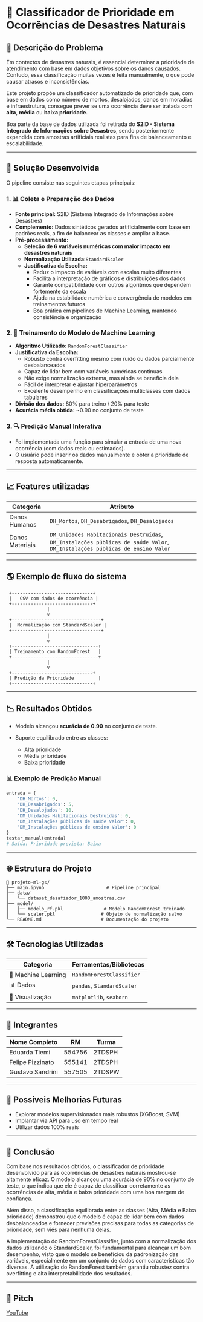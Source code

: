# 🚨 Classificador de Prioridade em Ocorrências de Desastres Naturais

## 📌 Descrição do Problema

Em contextos de desastres naturais, é essencial determinar a prioridade de atendimento com base em dados objetivos sobre os danos causados. Contudo, essa classificação muitas vezes é feita manualmente, o que pode causar atrasos e inconsistências.

Este projeto propõe um classificador automatizado de prioridade que, com base em dados como número de mortos, desalojados, danos em moradias e infraestrutura, consegue prever se uma ocorrência deve ser tratada com **alta**, **média** ou **baixa prioridade**.

Boa parte da base de dados utilizada foi retirada do **S2ID - Sistema Integrado de Informações sobre Desastres**, sendo posteriormente expandida com amostras artificiais realistas para fins de balanceamento e escalabilidade.

---

## 🧐 Solução Desenvolvida

O pipeline consiste nas seguintes etapas principais:

### 1. 📊 Coleta e Preparação dos Dados

- **Fonte principal:** S2ID (Sistema Integrado de Informações sobre Desastres)
- **Complemento:** Dados sintéticos gerados artificialmente com base em padrões reais, a fim de balancear as classes e ampliar a base.
- **Pré-processamento:**
  - **Seleção de 6 variáveis numéricas com maior impacto em desastres naturais**
  - **Normalização Utilizada:**`StandardScaler`
  - **Justificativa da Escolha:**
    - Reduz o impacto de variáveis com escalas muito diferentes
    - Facilita a interpretação de gráficos e distribuições dos dados
    - Garante compatibilidade com outros algoritmos que dependem fortemente da escala
    - Ajuda na estabilidade numérica e convergência de modelos em treinamentos futuros
    - Boa prática em pipelines de Machine Learning, mantendo consistência e organização

### 2. 🌲 Treinamento do Modelo de Machine Learning

- **Algoritmo Utilizado:** `RandomForestClassifier` 
- **Justificativa da Escolha:**
  - Robusto contra overfitting mesmo com ruído ou dados parcialmente desbalanceados
  - Capaz de lidar bem com variáveis numéricas contínuas
  - Não exige normalização extrema, mas ainda se beneficia dela
  - Fácil de interpretar e ajustar hiperparâmetros
  - Excelente desempenho em classificações multiclasses com dados tabulares
- **Divisão dos dados:** 80% para treino / 20% para teste
- **Acurácia média obtida:** ~0.90 no conjunto de teste

### 3. 🔍 Predição Manual Interativa

- Foi implementada uma função para simular a entrada de uma nova ocorrência (com dados reais ou estimados).
- O usuário pode inserir os dados manualmente e obter a prioridade de resposta automaticamente.

---

## 📈 Features utilizadas

| Categoria       | Atributo                                                                                                                    |
| --------------- | --------------------------------------------------------------------------------------------------------------------------- |
| Danos Humanos   | `DH_Mortos`, `DH_Desabrigados`, `DH_Desalojados`                                                                            |
| Danos Materiais | `DM_Unidades Habitacionais Destruídas`, `DM_Instalações públicas de saúde Valor`, `DM_Instalações públicas de ensino Valor` |

---

## 🌎 Exemplo de fluxo do sistema

```
 +------------------------------+
 |   CSV com dados de ocorrência |
 +------------------------------+
               |
               v
 +---------------------------------+
 |  Normalização com StandardScaler |
 +---------------------------------+
               |
               v
 +--------------------------------+
 | Treinamento com RandomForest   |
 +--------------------------------+
               |
               v
 +------------------------------+
 | Predição da Prioridade         |
 +------------------------------+
```

---

## 📉 Resultados Obtidos

* Modelo alcançou **acurácia de 0.90** no conjunto de teste.
* Suporte equilibrado entre as classes:

  * Alta prioridade
  * Média prioridade
  * Baixa prioridade

### 📊 Exemplo de Predição Manual

```python
entrada = {
    'DH_Mortos': 0,
    'DH_Desabrigados': 5,
    'DH_Desalojados': 10,
    'DM_Unidades Habitacionais Destruídas': 0,
    'DM_Instalações públicas de saúde Valor': 0,
    'DM_Instalações públicas de ensino Valor': 0
}
testar_manual(entrada)
# Saída: Prioridade prevista: Baixa
```

---

## 🌐 Estrutura do Projeto

```
📁 projeto-ml-gs/
├── main.ipynb                       # Pipeline principal
├── data/
│   └── dataset_desafiador_1000_amostras.csv
├── model/
│   ├── modelo_rf.pkl               # Modelo RandomForest treinado
│   └── scaler.pkl                 # Objeto de normalização salvo
└── README.md                      # Documentação do projeto
```

---

## 🛠️ Tecnologias Utilizadas

| Categoria           | Ferramentas/Bibliotecas                  |
| ------------------- | ---------------------------------------- |
| 🤖 Machine Learning |  `RandomForestClassifier` |
| 📊 Dados            | `pandas`, `StandardScaler`         |
| 🎨 Visualização     | `matplotlib`, `seaborn`                  |

---

## 👥 Integrantes

| Nome Completo    | RM     | Turma  |
| ---------------- | ------ | ------ |
| Eduarda Tiemi    | 554756 | 2TDSPH |
| Felipe Pizzinato | 555141 | 2TDSPH |
| Gustavo Sandrini | 557505 | 2TDSPW |

---

## 🤔 Possíveis Melhorias Futuras

* Explorar modelos supervisionados mais robustos (XGBoost, SVM)
* Implantar via API para uso em tempo real
* Utilizar dados 100% reais

---

## 📝 Conclusão

Com base nos resultados obtidos, o classificador de prioridade desenvolvido para as ocorrências de desastres naturais mostrou-se altamente eficaz. O modelo alcançou uma acurácia de 90% no conjunto de teste, o que indica que ele é capaz de classificar corretamente as ocorrências de alta, média e baixa prioridade com uma boa margem de confiança.

Além disso, a classificação equilibrada entre as classes (Alta, Média e Baixa prioridade) demonstrou que o modelo é capaz de lidar bem com dados desbalanceados e fornecer previsões precisas para todas as categorias de prioridade, sem viés para nenhuma delas.

A implementação do RandomForestClassifier, junto com a normalização dos dados utilizando o StandardScaler, foi fundamental para alcançar um bom desempenho, visto que o modelo se beneficiou da padronização das variáveis, especialmente em um conjunto de dados com características tão diversas. A utilização do RandomForest também garantiu robustez contra overfitting e alta interpretabilidade dos resultados.

---

## 📍 Pitch 

[YouTube](https://youtu.be/BpL4GdLH_Ms)

